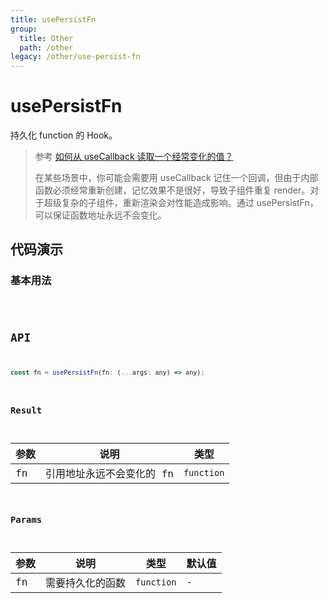 ```yaml
---
title: usePersistFn
group:
  title: Other
  path: /other
legacy: /other/use-persist-fn
---
```


# usePersistFn

持久化 function 的 Hook。

> 参考 [如何从 useCallback 读取一个经常变化的值？](https://zh-hans.reactjs.org/docs/hooks-faq.html#how-to-read-an-often-changing-value-from-usecallback)
>
> 在某些场景中，你可能会需要用 useCallback 记住一个回调，但由于内部函数必须经常重新创建，记忆效果不是很好，导致子组件重复 render。对于超级复杂的子组件，重新渲染会对性能造成影响。通过 usePersistFn，可以保证函数地址永远不会变化。

## 代码演示

### 基本用法

<code src="./demo/Demo2.jsx" />

## API

```javascript
const fn = usePersistFn(fn: (...args: any) => any);
```

### Result

| 参数 | 说明                                         | 类型                 |
|----------|------------------------------------------|------------|
| fn  | 引用地址永远不会变化的 fn                             | `function`    |

### Params

| 参数           | 说明             | 类型                      | 默认值 |
|----------------|------------------|---------------------------|--------|
| fn             | 需要持久化的函数 | `function` | -      |

